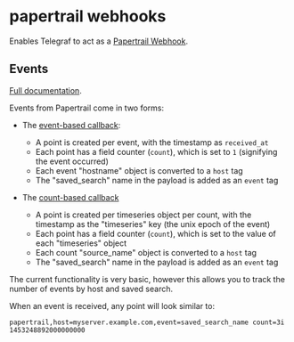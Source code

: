 # papertrail webhooks

Enables Telegraf to act as a [Papertrail Webhook](http://help.papertrailapp.com/kb/how-it-works/web-hooks/).

## Events

[Full documentation](http://help.papertrailapp.com/kb/how-it-works/web-hooks/#callback).

Events from Papertrail come in two forms:

* The [event-based callback](http://help.papertrailapp.com/kb/how-it-works/web-hooks/#callback):

  * A point is created per event, with the timestamp as `received_at`
  * Each point has a field counter (`count`), which is set to `1` (signifying the event occurred)
  * Each event "hostname" object is converted to a `host` tag
  * The "saved_search" name in the payload is added as an `event` tag

* The [count-based callback](http://help.papertrailapp.com/kb/how-it-works/web-hooks/#count-only-webhooks)

  * A point is created per timeseries object per count, with the timestamp as the "timeseries" key (the unix epoch of the event)
  * Each point has a field counter (`count`), which is set to the value of each "timeseries" object
  * Each count "source_name" object is converted to a `host` tag
  * The "saved_search" name in the payload is added as an `event` tag

The current functionality is very basic, however this allows you to
track the number of events by host and saved search.

When an event is received, any point will look similar to:

```
papertrail,host=myserver.example.com,event=saved_search_name count=3i 1453248892000000000
```
